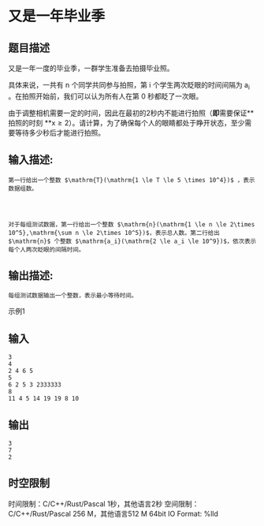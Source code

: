 # 又是一年毕业季

## 题目描述

又是一年一度的毕业季，一群学生准备去拍摄毕业照。 

  


具体来说，一共有 $\mathrm{n}$ 个同学共同参与拍照，第 $\mathrm{i}$ 个学生两次眨眼的时间间隔为 $\mathrm{a_i}$ 。在拍照开始前，我们可以认为所有人在第 $\mathrm{0}$ 秒都眨了一次眼。 

  


由于调整相机需要一定的时间，因此在最初的2秒内不能进行拍照（**即**需要保证** 拍照的时刻 **$\mathrm{x \ge 2}$）。请计算，为了确保每个人的眼睛都处于睁开状态，至少需要等待多少秒后才能进行拍照。 

## 输入描述:
    
    
    第一行给出一个整数 $\mathrm{T}(\mathrm{1 \le T \le 5 \times 10^4})$ ，表示数据组数。
    
      
    
    
    对于每组测试数据，第一行给出一个整数 $\mathrm{n}(\mathrm{1 \le n \le 2\times 10^5},\mathrm{\sum n \le 2\times 10^5})$，表示总人数。第二行给出 $\mathrm{n}$ 个整数 $\mathrm{a_i}(\mathrm{2 \le a_i \le 10^9})$，依次表示每个人两次眨眼的间隔时间。

## 输出描述:
    
    
    每组测试数据输出一个整数，表示最小等待时间。

示例1 

## 输入
    
    
    3
    4
    2 4 6 5
    5
    6 2 5 3 2333333
    8
    11 4 5 14 19 19 8 10

## 输出
    
    
    3
    7
    2


## 时空限制

时间限制：C/C++/Rust/Pascal 1秒，其他语言2秒
空间限制：C/C++/Rust/Pascal 256 M，其他语言512 M
64bit IO Format: %lld